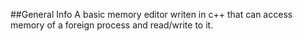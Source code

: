 ##General Info
A basic memory editor writen in c++ that can access memory of a foreign process and read/write to it.
